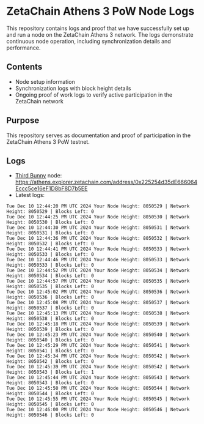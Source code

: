 # ZetaChain Athens 3 PoW Node Logs
This repository contains logs and proof that we have successfully set up and run a node on the ZetaChain Athens 3 network. The logs demonstrate continuous node operation, including synchronization details and performance.

## Contents
- Node setup information
- Synchronization logs with block height details
- Ongoing proof of work logs to verify active participation in the ZetaChain network

## Purpose
This repository serves as documentation and proof of participation in the ZetaChain Athens 3 PoW testnet.

## Logs

- [Third Bunny](https://thirdbunny.xyz/) node: https://athens.explorer.zetachain.com/address/0x225254d35dE666064Eccc5ce16eF1D8bF8D7b5EE
- Latest logs:
```
Tue Dec 10 12:44:20 PM UTC 2024 Your Node Height: 8050529 | Network Height: 8050529 | Blocks Left: 0
Tue Dec 10 12:44:25 PM UTC 2024 Your Node Height: 8050530 | Network Height: 8050530 | Blocks Left: 0
Tue Dec 10 12:44:30 PM UTC 2024 Your Node Height: 8050531 | Network Height: 8050531 | Blocks Left: 0
Tue Dec 10 12:44:36 PM UTC 2024 Your Node Height: 8050532 | Network Height: 8050532 | Blocks Left: 0
Tue Dec 10 12:44:41 PM UTC 2024 Your Node Height: 8050533 | Network Height: 8050533 | Blocks Left: 0
Tue Dec 10 12:44:46 PM UTC 2024 Your Node Height: 8050533 | Network Height: 8050533 | Blocks Left: 0
Tue Dec 10 12:44:52 PM UTC 2024 Your Node Height: 8050534 | Network Height: 8050534 | Blocks Left: 0
Tue Dec 10 12:44:57 PM UTC 2024 Your Node Height: 8050535 | Network Height: 8050535 | Blocks Left: 0
Tue Dec 10 12:45:02 PM UTC 2024 Your Node Height: 8050536 | Network Height: 8050536 | Blocks Left: 0
Tue Dec 10 12:45:08 PM UTC 2024 Your Node Height: 8050537 | Network Height: 8050537 | Blocks Left: 0
Tue Dec 10 12:45:13 PM UTC 2024 Your Node Height: 8050538 | Network Height: 8050538 | Blocks Left: 0
Tue Dec 10 12:45:18 PM UTC 2024 Your Node Height: 8050539 | Network Height: 8050539 | Blocks Left: 0
Tue Dec 10 12:45:23 PM UTC 2024 Your Node Height: 8050540 | Network Height: 8050540 | Blocks Left: 0
Tue Dec 10 12:45:29 PM UTC 2024 Your Node Height: 8050541 | Network Height: 8050541 | Blocks Left: 0
Tue Dec 10 12:45:34 PM UTC 2024 Your Node Height: 8050542 | Network Height: 8050542 | Blocks Left: 0
Tue Dec 10 12:45:39 PM UTC 2024 Your Node Height: 8050542 | Network Height: 8050543 | Blocks Left: 1
Tue Dec 10 12:45:44 PM UTC 2024 Your Node Height: 8050543 | Network Height: 8050543 | Blocks Left: 0
Tue Dec 10 12:45:50 PM UTC 2024 Your Node Height: 8050544 | Network Height: 8050544 | Blocks Left: 0
Tue Dec 10 12:45:55 PM UTC 2024 Your Node Height: 8050545 | Network Height: 8050545 | Blocks Left: 0
Tue Dec 10 12:46:00 PM UTC 2024 Your Node Height: 8050546 | Network Height: 8050546 | Blocks Left: 0
```
